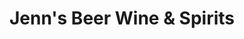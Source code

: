 ---
title: "Jenn's Beer Wine & Spirits"
url: /castroville/jenns-beer-wine-und-spirits/
shop: Spirituosen
---